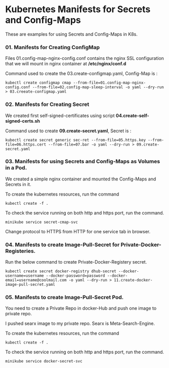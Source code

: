 # Kubernetes Manifests for Secrets and Config-Maps

These are examples for using Secrets and Config-Maps in K8s.

### 01. Manifests for Creating ConfigMap

Files 01.config-map-nginx-config.conf contains the nginx SSL configuration that we will mount in nginx container at **/etc/nginx/conf.d**

Command used to create the 03.create-configmap.yaml, Config-Map is :

`kubectl create configmap cmap --from-file=01.config-map-nginx-config.conf --from-file=02.config-map-sleep-interval -o yaml --dry-run > 03.creeate-configmap.yaml`

### 02. Manifests for Creating Secret

We created first self-signed-certificates using script **04.create-self-signed-certs.sh**

Command used to create **09.create-secret.yaml**, Secret is :

`kubectl create secret generic sec-ret --from-file=05.https.key --from-file=06.https.cert --from-file=07.bar -o yaml --dry-run > 09.create-secret.yaml`

### 03. Manifests for using Secrets and Config-Maps as Volumes in a Pod.

We created a simple nginx container and mounted the Config-Maps and Secrets in it.

To create the kubernetes resources, run the command

`kubectl create -f .`

To check the service running on both http and https port, run the command.

`minikube service secret-cmap-svc`

Change protocol to HTTPS from HTTP for one service tab in browser.

### 04. Manifests to create Image-Pull-Secret for Private-Docker-Registeries.

Run the below command to create Private-Docker-Registery secret.

`kubectl create secret docker-registry dhub-secret --docker-username=username --docker-password=password --docker-email=username@coolmail.com -o yaml --dry-run > 11.create-docker-image-pull-secret.yaml`

### 05. Manifests to create Image-Pull-Secret Pod.

You need to create a Private Repo in docker-Hub and push one image to private repo.

I pushed searx image to my private repo. Searx is Meta-Search-Engine.

To create the kubernetes resources, run the command

`kubectl create -f .`

To check the service running on both http and https port, run the command.

`minikube service docker-secret-svc`
